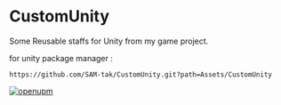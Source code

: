# CustomUnity
Some Reusable staffs for Unity from my game project.

for unity package manager :

`https://github.com/SAM-tak/CustomUnity.git?path=Assets/CustomUnity`

[![openupm](https://img.shields.io/npm/v/net.sam-tak.customunity?label=openupm&registry_uri=https://package.openupm.com)](https://openupm.com/packages/net.sam-tak.customunity/)
